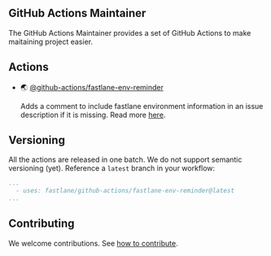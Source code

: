 ## GitHub Actions Maintainer 

The GitHub Actions Maintainer provides a set of GitHub Actions to make maitaining project easier.

## Actions

- 🌏 [@github-actions/fastlane-env-reminder](fastlane-env-reminder)


   Adds a comment to include fastlane environment information in an issue description if it is missing. Read more [here](fastlane-env-reminder).

## Versioning 

All the actions are released in one batch. We do not support semantic versioning (yet). Reference a `latest` branch in your workflow:

```yaml
...
  - uses: fastlane/github-actions/fastlane-env-reminder@latest
...
```

## Contributing

We welcome contributions. See [how to contribute](CONTRIBUTING.md).

